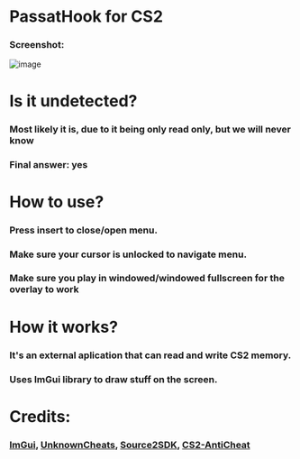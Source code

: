 # PassatHook for CS2
### Screenshot:
![image](https://cdn.discordapp.com/attachments/1138538383803682927/1172878299052122153/image.png?ex=6561eb09&is=654f7609&hm=fd735be26ff71abc11aee70e2ae17d76b07a08532c33118b74dabd6586c4f64b&)
# Is it undetected?
### Most likely it is, due to it being only read only, but we will never know
### Final answer: yes
# How to use?
### Press insert to close/open menu.
### Make sure your cursor is unlocked to navigate menu.
### Make sure you play in windowed/windowed fullscreen for the overlay to work
# How it works?
### It's an external aplication that can read and **write** CS2 memory.
### Uses ImGui library to draw stuff on the screen.
# Credits:
### [ImGui](https://github.com/ocornut/imgui), [UnknownCheats](https://www.unknowncheats.me/), [Source2SDK](https://github.com/neverlosecc/source2sdk), [CS2-AntiCheat](https://github.com/danielkrupinski/cs2-anticheat)
